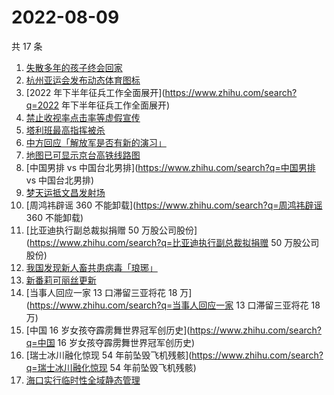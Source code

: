 # 2022-08-09

共 17 条

<!-- BEGIN -->
<!-- 最后更新时间 Tue Aug 09 2022 13:21:58 GMT+0800 (China Standard Time) -->

1. [失散多年的孩子终会回家](https://www.zhihu.com/search?q=失散多年的孩子终会回家)
1. [杭州亚运会发布动态体育图标](https://www.zhihu.com/search?q=杭州亚运会发布动态体育图标)
1. [2022 年下半年征兵工作全面展开](https://www.zhihu.com/search?q=2022 年下半年征兵工作全面展开)
1. [禁止收视率点击率等虚假宣传](https://www.zhihu.com/search?q=禁止收视率点击率等虚假宣传)
1. [塔利班最高指挥被杀](https://www.zhihu.com/search?q=塔利班最高指挥被杀)
1. [中方回应「解放军是否有新的演习」](https://www.zhihu.com/search?q=中方回应「解放军是否有新的演习」)
1. [地图已可显示京台高铁线路图](https://www.zhihu.com/search?q=地图已可显示京台高铁线路图)
1. [中国男排 vs 中国台北男排](https://www.zhihu.com/search?q=中国男排 vs 中国台北男排)
1. [梦天运抵文昌发射场](https://www.zhihu.com/search?q=梦天运抵文昌发射场)
1. [周鸿祎辟谣 360 不能卸载](https://www.zhihu.com/search?q=周鸿祎辟谣 360 不能卸载)
1. [比亚迪执行副总裁拟捐赠 50 万股公司股份](https://www.zhihu.com/search?q=比亚迪执行副总裁拟捐赠 50 万股公司股份)
1. [我国发现新人畜共患病毒「琅琊」](https://www.zhihu.com/search?q=我国发现新人畜共患病毒「琅琊」)
1. [新番莉可丽丝更新](https://www.zhihu.com/search?q=新番莉可丽丝更新)
1. [当事人回应一家 13 口滞留三亚将花 18 万](https://www.zhihu.com/search?q=当事人回应一家 13 口滞留三亚将花
   18 万)
1. [中国 16 岁女孩夺霹雳舞世界冠军创历史](https://www.zhihu.com/search?q=中国 16 岁女孩夺霹雳舞世界冠军创历史)
1. [瑞士冰川融化惊现 54 年前坠毁飞机残骸](https://www.zhihu.com/search?q=瑞士冰川融化惊现 54 年前坠毁飞机残骸)
1. [海口实行临时性全域静态管理](https://www.zhihu.com/search?q=海口实行临时性全域静态管理)

<!-- END -->
